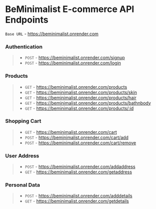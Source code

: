 # BeMinimalist E-commerce API Endpoints 

`Base URL` - https://beminimalist.onrender.com
### Authentication
> * `POST` - https://beminimalist.onrender.com/signup
> * `POST` - https://beminimalist.onrender.com/login
### Products
> * `GET` - https://beminimalist.onrender.com/products
> * `GET` - https://beminimalist.onrender.com/products/skin
> * `GET` - https://beminimalist.onrender.com/products/hair
> * `GET` - https://beminimalist.onrender.com/products/bathnbody
> * `GET` - https://beminimalist.onrender.com/products/:id
### Shopping Cart
> * `GET` - https://beminimalist.onrender.com/cart
> * `POST` - https://beminimalist.onrender.com/cart/add
> * `POST` - https://beminimalist.onrender.com/cart/remove
### User Address
> * `POST` - https://beminimalist.onrender.com/addaddress
> * `GET` - https://beminimalist.onrender.com/getaddress
### Personal Data
> * `POST` - https://beminimalist.onrender.com/adddetails
> * `GET` - https://beminimalist.onrender.com/getdetails
